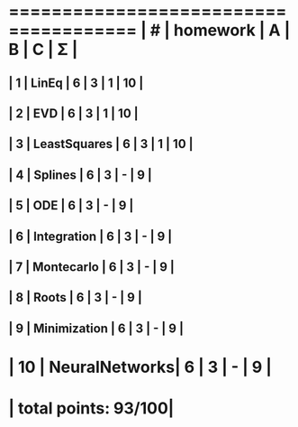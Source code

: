  ======================================
| #  | homework      | A | B | C | Σ  |
 ======================================
| 1  | LinEq         | 6 | 3 | 1 | 10 |
---------------------------------------
| 2  | EVD           | 6 | 3 | 1 | 10 |
---------------------------------------
| 3  | LeastSquares  | 6 | 3 | 1 | 10 |
---------------------------------------
| 4  | Splines       | 6 | 3 | - | 9  |
---------------------------------------
| 5  | ODE           | 6 | 3 | - | 9  |
---------------------------------------
| 6  | Integration   | 6 | 3 | - | 9  |
---------------------------------------
| 7  | Montecarlo    | 6 | 3 | - | 9  |
---------------------------------------
| 8  | Roots         | 6 | 3 | - | 9  |
---------------------------------------
| 9  | Minimization  | 6 | 3 | - | 9  |
---------------------------------------
| 10 | NeuralNetworks| 6 | 3 | - | 9  |
 ======================================
|                 total points: 93/100|
 ======================================
